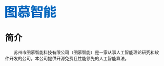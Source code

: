<p> <img alt="Logo" src="https://github.com/tumuzhineng/.github/blob/main/profile/logo.png", width = "168"></p>

<h1>简介</h1>
<p>&emsp;&emsp;苏州市图慕智能科技有限公司（图慕智能）是一家从事人工智能理论研究和软件开发的公司。本公司提供开源免费且性能领先的人工智能算法。</p>
